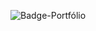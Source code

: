 ![Badge-Portfólio](https://github.com/GeovanaIrvine/challenge-alura/assets/158060850/34ce791b-e1e5-488d-b7bf-03763c6be1d7)
